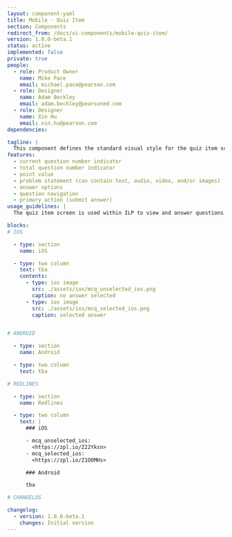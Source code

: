 ```yaml
---
layout: component-yaml
title: Mobile - Quiz Item
section: Components
redirect_from: /docs/ui-components/mobile-quiz-item/
version: 1.0.0-beta.1
status: active
implemented: false
private: true
people:
  - role: Product Owner
    name: Mike Pace
    email: michael.pace@pearson.com
  - role: Designer
    name: Adam Beckley
    email: adam.beckley@pearsoned.com
  - role: Designer
    name: Xin Hu
    email: xin.hu@pearson.com
dependencies:

tagline: |
  This component defines the standard visual style for the quiz item screen.
features:
  - current question number indicator
  - total question number indicator
  - point value
  - problem statement (can contain text, audio, video, and/or images)
  - answer options
  - question navigation
  - primary action (submit answer)
usage_guidelines: |
  The quiz item screen is used within ILP to view and answer questions within a REVEL quiz.

blocks:
# IOS

  - type: section
    name: iOS

  - type: two column
    text: tba
    contents:
      - type: ios image
        src: ./assets/ios/mcq_unselected_ios.png
        caption: no answer selected
      - type: ios image
        src: ./assets/ios/mcq_selected_ios.png
        caption: selected answer


# ANDROID

  - type: section
    name: Android

  - type: two column
    text: tba

# REDLINES

  - type: section
    name: Redlines

  - type: two column
    text: |
      ### iOS

      - mcq_unselected_ios:
        <https://zpl.io/Z22Yksn>
      - mcq_selected_ios:
        <https://zpl.io/Z1OOMHs>

      ### Android

      tba

# CHANGELOG  

changelog:
  - version: 1.0.0-beta.1
    changes: Initial version
---
```

